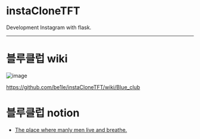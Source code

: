 # instaCloneTFT

Development Instagram with flask.


---
# 블루클럽 wiki 

![image](https://user-images.githubusercontent.com/91897199/147543210-216d731b-5f6d-4fc8-855a-3d6b4c4f144d.png)

https://github.com/be1le/instaCloneTFT/wiki/Blue_club

# 블루클럽 notion
* [The place where manly men live and breathe.](https://www.notion.so/2-66b44c479d0441418fe881746a883127)
